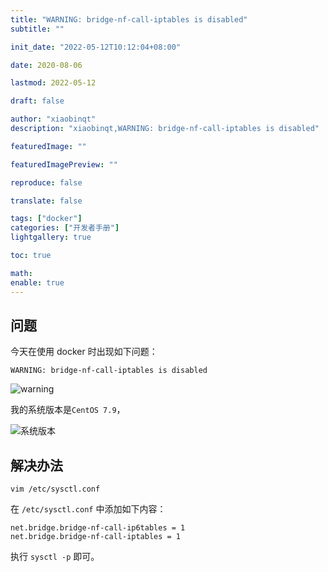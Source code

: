 ```yaml
---
title: "WARNING: bridge-nf-call-iptables is disabled"
subtitle: ""

init_date: "2022-05-12T10:12:04+08:00"

date: 2020-08-06

lastmod: 2022-05-12

draft: false

author: "xiaobinqt"
description: "xiaobinqt,WARNING: bridge-nf-call-iptables is disabled"

featuredImage: ""

featuredImagePreview: ""

reproduce: false

translate: false

tags: ["docker"]
categories: ["开发者手册"]
lightgallery: true

toc: true

math:
enable: true
---
```


<!-- author： xiaobinqt -->
<!-- email： xiaobinqt@163.com -->
<!-- https://xiaobinqt.github.io -->
<!-- https://www.xiaobinqt.cn -->

## 问题

今天在使用 docker 时出现如下问题：

```shell
WARNING: bridge-nf-call-iptables is disabled
```

![warning](https://cdn.xiaobinqt.cn/xiaobinqt.io/20220512/5851b966f1d243718279d4e31dd229e6.png?imageView2/0/q/75|watermark/2/text/eGlhb2JpbnF0/font/dmlqYXlh/fontsize/1000/fill/IzVDNUI1Qg==/dissolve/52/gravity/SouthEast/dx/15/dy/15 'warning')

我的系统版本是`CentOS 7.9`，

![系统版本](https://cdn.xiaobinqt.cn/xiaobinqt.io/20220512/1265baf476d6436a87f9d0f04eeb2125.png?imageView2/0/q/75|watermark/2/text/eGlhb2JpbnF0/font/dmlqYXlh/fontsize/1000/fill/IzVDNUI1Qg==/dissolve/52/gravity/SouthEast/dx/15/dy/15 '系统版本')

## 解决办法

```shell
vim /etc/sysctl.conf
```

在 `/etc/sysctl.conf` 中添加如下内容：

```shell
net.bridge.bridge-nf-call-ip6tables = 1
net.bridge.bridge-nf-call-iptables = 1
```

执行 `sysctl -p` 即可。


